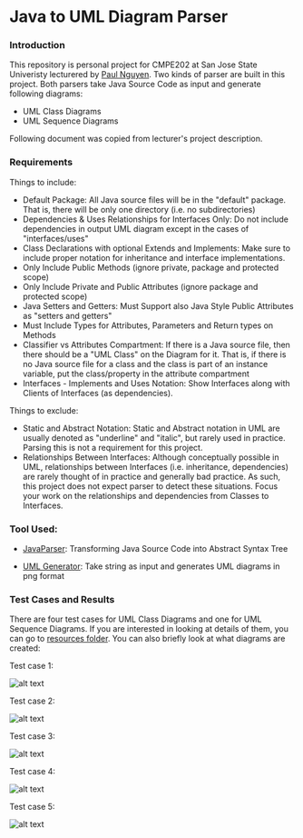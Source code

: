 # Java to UML Diagram Parser

### Introduction

This repository is personal project for CMPE202 at San Jose State Univeristy lecturered by [Paul Nguyen](https://github.com/paulnguyen). Two kinds of parser are built in this project. Both parsers take Java Source Code as input and generate following diagrams:

- UML Class Diagrams
- UML Sequence Diagrams

Following document was copied from lecturer's project description.

### Requirements

Things to include:

- Default Package: All Java source files will be in the "default" package. That is, there will be only one directory (i.e. no subdirectories) 
- Dependencies & Uses Relationships for Interfaces Only: Do not include dependencies in output UML diagram except in the cases of "interfaces/uses"
- Class Declarations with optional Extends and Implements: Make sure to include proper notation for inheritance and interface implementations.
- Only Include Public Methods (ignore private, package and protected scope)
- Only Include Private and Public Attributes (ignore package and protected scope)
- Java Setters and Getters: Must Support also Java Style Public Attributes as "setters and getters"
- Must Include Types for Attributes, Parameters and Return types on Methods
- Classifier vs Attributes Compartment: If there is a Java source file, then there should be a "UML Class" on the Diagram for it. That is, if there is no Java source file for a class and the class is part of an instance variable, put the class/property in the attribute compartment
- Interfaces - Implements and Uses Notation: Show Interfaces along with Clients of Interfaces (as dependencies).

Things to exclude:

- Static and Abstract Notation: Static and Abstract notation in UML are usually denoted as "underline" and "italic", but rarely used in practice. Parsing this is not a requirement for this project.
- Relationships Between Interfaces: Although conceptually possible in UML, relationships between Interfaces (i.e. inheritance, dependencies) are rarely thought of in practice and generally bad practice. As such, this project does not expect parser to detect these situations. Focus your work on the relationships and dependencies from Classes to Interfaces.

### Tool Used:

- [JavaParser](http://javaparser.org): Transforming Java Source Code into Abstract Syntax Tree

- [UML Generator](http://plantuml.com): Take string as input and generates UML diagrams in png format

### Test Cases and Results

There are four test cases for UML Class Diagrams and one for UML Sequence Diagrams. If you are interested in looking at details of them, you can go to [resources folder](https://github.com/kanghuawu/cmpe202-personal-project/tree/master/java-uml-parser/src/main/resources). You can also briefly look at what diagrams are created:

Test case 1:

![alt text](https://github.com/kanghuawu/cmpe202-personal-project/blob/master/java-uml-parser/src/main/resources/uml-parser-test-1.png "Test case 1")

Test case 2:

![alt text](https://github.com/kanghuawu/cmpe202-personal-project/blob/master/java-uml-parser/src/main/resources/uml-parser-test-2.png "Test case 2")

Test case 3:

![alt text](https://github.com/kanghuawu/cmpe202-personal-project/blob/master/java-uml-parser/src/main/resources/uml-parser-test-3.png "Test case 3")

Test case 4:

![alt text](https://github.com/kanghuawu/cmpe202-personal-project/blob/master/java-uml-parser/src/main/resources/uml-parser-test-4.png "Test case 4")

Test case 5:

![alt text](https://github.com/kanghuawu/cmpe202-personal-project/blob/master/java-uml-parser/src/main/resources/uml-parser-test-5.png "Test case 5")